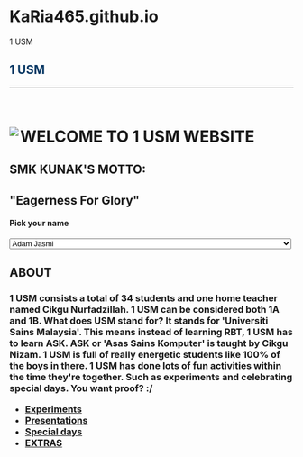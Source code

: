 # KaRia465.github.io
<html>
<head>
1 USM
</head>
<body>
<div style="display:block;text-align:left">
<h2><span style="color:rgb(7,55,99)">1 USM</span></h2>
<hr>
<br>
<div style="display:block;text-align:left"><a imageanchor="1"><img align="left" src="usm-logo.png" border="0"><h1>WELCOME TO 1 USM WEBSITE</h1>
<h2>SMK KUNAK'S MOTTO:</h2>
<h2>"Eagerness For Glory"</h2>
<h4>Pick your name</h4>
<select name="Choose your name" style="width: 500px;">
<option value="ADAM JASMI">Adam Jasmi</option>
<option value="ADRIELLE KYRA">Adrielle Kyra</option>
<option value="AHMAD IZHAM">Ahmad Izham</option>
<option value="AMMAR FAIQ">Ammar Faiq</option>
<option value="ZI TING">Zi Ting</option>
<option value="CHRISTYNE">Christyne</option>
<option value="CRYSTAL PANG">Crystal Pang</option>
<option value="DAYANG HAMIDAH">Dayang Hamidah</option>
<option value="DEWI">Dewi</option>
<option value="DHIA">Dhia</option>
<option value="ERIEN">Erien</option>
<option value="HUI EN">Hui En</option>
<option value="KIMIELIA">Kimielia</option>
<option value="MAISA">Maisa</option>
<option value="MOHD SAFA">Mohd Safa</option>
<option value="MUHD ADIB">Muhd Adib</option>
<option value="MUHD AIMAN">Muhd Aiman</option>
<option value="MUHD SYAHMI">Muhd Syahmi</option>
<option value="MUHD ZIQKRULLAH">Muhd Ziqkrullah</option>
<option value="NORFAIZAH">Norfaizah</option>
<option value="ALEEYA">Aleeya</option>
<option value="FAZERA">Fazera</option>
<option value="HAFIZAH">Hafizah</option>
<option value="HIDAYAH">Hidayah</option>
<option value="IMALAH">Imalah</option>
<option value="LUQMAN">Luqman</option>
<option value="NURATIQAH">Nuratiqah</option>
<option value="NURFAIZAH">Nurfaizah</option>
<option value="NURSHAZWANA">Nurshazwana</option>
<option value="NUR AMIRA">Nur Amira</option>
<option value="HAZIQAH IMAN">Haziqah Iman</option>
<option value="SHARIFAH DAYANG">Sharifah Dayang</option>
</select>
<h2>ABOUT</h2>
<h3>1 USM consists a total of 34 students and one home teacher named Cikgu Nurfadzillah. 1 USM can be considered both 1A and 1B. 
What does USM stand for? It stands for 'Universiti Sains Malaysia'. This means instead of learning RBT, 1 USM has to learn ASK. ASK or 'Asas Sains Komputer' is taught by Cikgu Nizam.
1 USM is full of really energetic students like 100% of the boys in there. 1 USM has done lots of fun activities within the time they're together. 
Such as experiments and celebrating special days. You want proof? :/
<nav>
<ul>
<li><a href="Experiments.html">Experiments</a></li>
<li><a href="Presentations.html">Presentations</a></li>
<li><a href="Special days.html">Special days</a></li>
<li><a href="extra.html">EXTRAS</a></li>
</ul>
</nav>
</div>
</html>
